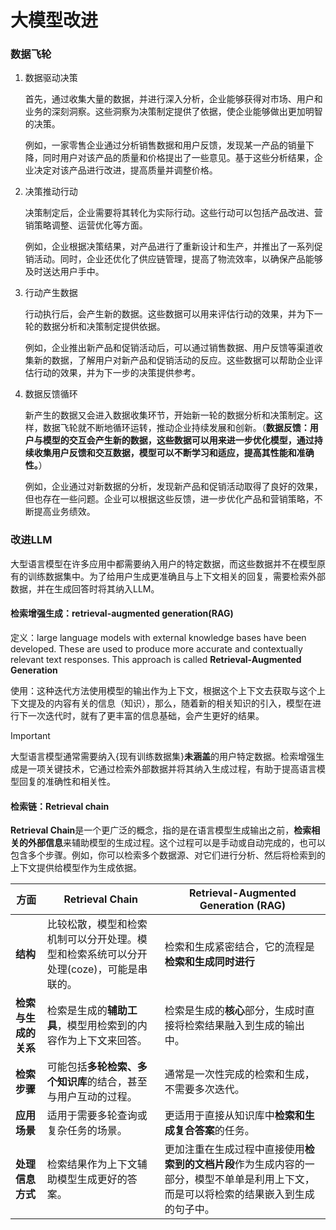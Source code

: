 # 大模型改进

### 数据飞轮

1. 数据驱动决策

   首先，通过收集大量的数据，并进行深入分析，企业能够获得对市场、用户和业务的深刻洞察。这些洞察为决策制定提供了依据，使企业能够做出更加明智的决策。

   例如，一家零售企业通过分析销售数据和用户反馈，发现某一产品的销量下降，同时用户对该产品的质量和价格提出了一些意见。基于这些分析结果，企业决定对该产品进行改进，提高质量并调整价格。

2. 决策推动行动

   决策制定后，企业需要将其转化为实际行动。这些行动可以包括产品改进、营销策略调整、运营优化等方面。

   例如，企业根据决策结果，对产品进行了重新设计和生产，并推出了一系列促销活动。同时，企业还优化了供应链管理，提高了物流效率，以确保产品能够及时送达用户手中。

3. 行动产生数据

   行动执行后，会产生新的数据。这些数据可以用来评估行动的效果，并为下一轮的数据分析和决策制定提供依据。

   例如，企业推出新产品和促销活动后，可以通过销售数据、用户反馈等渠道收集新的数据，了解用户对新产品和促销活动的反应。这些数据可以帮助企业评估行动的效果，并为下一步的决策提供参考。

4. 数据反馈循环

   新产生的数据又会进入数据收集环节，开始新一轮的数据分析和决策制定。这样，数据飞轮就不断地循环运转，推动企业持续发展和创新。（**数据反馈：用户与模型的交互会产生新的数据，这些数据可以用来进一步优化模型，通过持续收集用户反馈和交互数据，模型可以不断学习和适应，提高其性能和准确性。**）

   例如，企业通过对新数据的分析，发现新产品和促销活动取得了良好的效果，但也存在一些问题。企业可以根据这些反馈，进一步优化产品和营销策略，不断提高业务绩效。

### 改进LLM

大型语言模型在许多应用中都需要纳入用户的特定数据，而这些数据并不在模型原有的训练数据集中。为了给用户生成更准确且与上下文相关的回复，需要检索外部数据，并在生成回答时将其纳入LLM。

#### 检索增强生成：retrieval-augmented generation(RAG)

定义：large language models with external knowledge bases have been developed. These are used to produce more accurate and contextually relevant text responses. This approach is called **Retrieval-Augmented Generation**

使用：这种迭代方法使用模型的输出作为上下文，根据这个上下文去获取与这个上下文提及的内容有关的信息（知识），那么，随着新的相关知识的引入，模型在进行下一次迭代时，就有了更丰富的信息基础，会产生更好的结果。

> [!important]
>
> 大型语言模型通常需要纳入{现有训练数据集}**未涵盖**的用户特定数据。检索增强生成是一项关键技术，它通过检索外部数据并将其纳入生成过程，有助于提高语言模型回复的准确性和相关性。

#### 检索链：Retrieval chain

**Retrieval Chain**是一个更广泛的概念，指的是在语言模型生成输出之前，**检索相关的外部信息**来辅助模型的生成过程。这个过程可以是手动或自动完成的，也可以包含多个步骤。例如，你可以检索多个数据源、对它们进行分析、然后将检索到的上下文提供给模型作为生成依据。

| **方面**             | **Retrieval Chain**                                          | **Retrieval-Augmented Generation (RAG)**                     |
| -------------------- | ------------------------------------------------------------ | ------------------------------------------------------------ |
| **结构**             | 比较松散，模型和检索机制可以分开处理。模型和检索系统可以分开处理(coze)，可能是串联的。 | 检索和生成紧密结合，它的流程是**检索和生成同时进行**         |
| **检索与生成的关系** | 检索是生成的**辅助工具**，模型用检索到的内容作为上下文来回答。 | 检索是生成的**核心**部分，生成时直接将检索结果融入到生成的输出中。 |
| **检索步骤**         | 可能包括**多轮检索、多个知识库**的结合，甚至与用户互动的过程。 | 通常是一次性完成的检索和生成，不需要多次迭代。               |
| **应用场景**         | 适用于需要多轮查询或复杂任务的场景。                         | 更适用于直接从知识库中**检索和生成复合答案**的任务。         |
| **处理信息方式**     | 检索结果作为上下文辅助模型生成更好的答案。                   | 更加注重在生成过程中直接使用**检索到的文档片段**作为生成内容的一部分，模型不单单是利用上下文，而是可以将检索的结果嵌入到生成的句子中。 |

